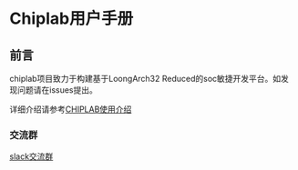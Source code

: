 # Chiplab用户手册 
## 前言
chiplab项目致力于构建基于LoongArch32 Reduced的soc敏捷开发平台。如发现问题请在issues提出。

详细介绍请参考[CHIPLAB使用介绍](https://chiplab.readthedocs.io/)
### 交流群
 [slack交流群](https://join.slack.com/t/chiplabworkspace/shared_invite/zt-v1927dwg-qqnHNTcAeko7QsUsdCRoPA)
